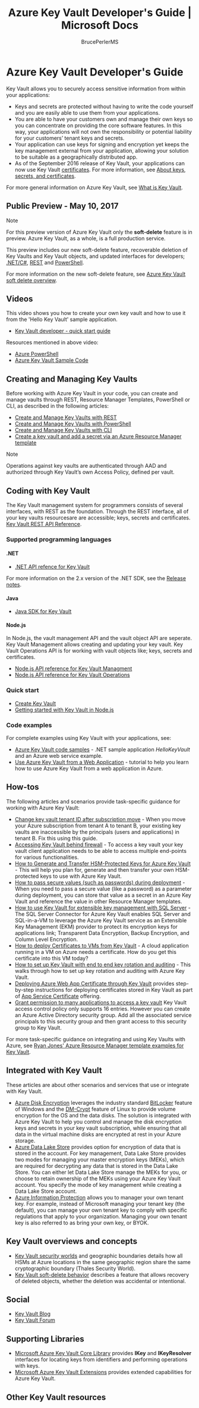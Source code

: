 ﻿---
title: Azure Key Vault Developer's Guide | Microsoft Docs
description: Developers can use Azure Key Vault to manage cryptographic keys within the Microsoft Azure environment.
services: key-vault
documentationcenter: ''
author: BrucePerlerMS
manager: mbaldwin

ms.service: key-vault
ms.topic: article
ms.workload: identity
ms.date: 05/10/2017
ms.author: bruceper

---
# Azure Key Vault Developer's Guide

Key Vault allows you to securely access sensitive information from within your applications:

- Keys and secrets are protected without having to write the code yourself and you are easily able to use them from your applications.
- You are able to have your customers own and manage their own keys so you can concentrate on providing the core software features. In this way, your applications will not own the responsibility or potential liability for your customers’ tenant keys and secrets.
- Your application can use keys for signing and encryption yet keeps the key management external from your application, allowing your solution to be suitable as a geographically distributed app.
- As of the September 2016 release of Key Vault, your applications can now use Key Vault [certificates](https://docs.microsoft.com/rest/api/keyvault/certificate-operations). For more information, see [About keys, secrets, and certificates](https://docs.microsoft.com/rest/api/keyvault/about-keys--secrets-and-certificates).

For more general information on Azure Key Vault, see [What is Key Vault](key-vault-whatis.md).

## Public Preview - May 10, 2017

>[!NOTE]
>For this preview version of Azure Key Vault only the **soft-delete** feature is in preview. Azure Key Vault, as a whole, is a full production service.

This preview includes our new soft-delete feature, recoverable deletion of Key Vaults and Key Vault objects,  and updated interfaces for developers; [.NET/C#](https://docs.microsoft.com/dotnet/api/microsoft.azure.keyvault/), [REST](https://docs.microsoft.com/rest/api/keyvault/) and [PowerShell](https://docs.microsoft.com/powershell/module/azurerm.keyvault/). 

For more information on the new soft-delete feature, see [Azure Key Vault soft delete overview](key-vault-ovw-soft-delete.md).

## Videos

This video shows you how to create your own key vault and how to use it from the 'Hello Key Vault' sample application.

- [Key Vault developer - quick start guide](https://channel9.msdn.com/Blogs/Azure/Azure-Key-Vault-Developer-Quick-Start/player)

Resources mentioned in above video:

- [Azure PowerShell](http://go.microsoft.com/fwlink/p/?linkid=320376&clcid=0x409)
- [Azure Key Vault Sample Code](http://go.microsoft.com/fwlink/?LinkId=521527&clcid=0x409)

## Creating and Managing Key Vaults

Before working with Azure Key Vault in your code, you can create and manage vaults through REST, Resource Manager Templates, PowerShell or CLI, as described in the following articles:

- [Create and Manage Key Vaults with REST](https://docs.microsoft.com/rest/api/keyvault/)
- [Create and Manage Key Vaults with PowerShell](key-vault-get-started.md)
- [Create and Manage Key Vaults with CLI](key-vault-manage-with-cli2.md)
- [Create a key vault and add a secret via an Azure Resource Manager template](../azure-resource-manager/resource-manager-template-keyvault.md)

> [!NOTE]
> Operations against key vaults are authenticated through AAD and authorized through Key Vault’s own Access Policy, defined per vault.

## Coding with Key Vault

The Key Vault management system for programmers consists of several interfaces, with REST as the foundation. Through the REST interface, all of your key vaults resourcesare are accessible; keys, secrets and certificates. [Key Vault REST API Reference](https://docs.microsoft.com/rest/api/keyvault/). 

### Supported programming languages

#### .NET

- [.NET API refence for Key Vault](https://docs.microsoft.com/dotnet/api/microsoft.azure.keyvault) 

For more information on the 2.x version of the .NET SDK, see the [Release notes](key-vault-dotnet2api-release-notes.md).

#### Java

- [Java SDK for Key Vault](https://docs.microsoft.com/java/api/com.microsoft.azure.keyvault)

#### Node.js

In Node.js, the vault management API and the vault object API are seperate. Key Vault Management allows creating and updating your key vault. Key Vault Operations API is for working with vault objects like; keys, secrets and certificates. 

- [Node.js API reference for Key Vault Managment](http://azure.github.io/azure-sdk-for-node/azure-arm-keyvault/latest/)
- [Node.js API reference for Key Vault Operations](http://azure.github.io/azure-sdk-for-node/azure-keyvault/latest/) 

### Quick start

- [Create Key Vault](https://github.com/Azure/azure-quickstart-templates/tree/master/101-key-vault-create)
- [Getting started with Key Vault in Node.js](https://azure.microsoft.com/en-us/resources/samples/key-vault-node-getting-started/)

### Code examples

For complete examples using Key Vault with your applications, see:

- [Azure Key Vault code samples](http://www.microsoft.com/download/details.aspx?id=45343) - .NET sample application *HelloKeyVault* and an Azure web service example. 
- [Use Azure Key Vault from a Web Application](key-vault-use-from-web-application.md) - tutorial to help you learn how to use Azure Key Vault from a web application in Azure. 

## How-tos

The following articles and scenarios provide task-specific guidance for working with Azure Key Vault:

- [Change key vault tenant ID after subscription move](key-vault-subscription-move-fix.md) - When you move your Azure subscription from tenant A to tenant B, your existing key vaults are inaccessible by the principals (users and applications) in tenant B. Fix this using this guide.
- [Accessing Key Vault behind firewall](key-vault-access-behind-firewall.md) - To access a key vault your key vault client application needs to be able to access multiple end-points for various functionalities.
- [How to Generate and Transfer HSM-Protected Keys for Azure Key Vault](key-vault-hsm-protected-keys.md) - This will help you plan for, generate and then transfer your own HSM-protected keys to use with Azure Key Vault.
- [How to pass secure values (such as passwords) during deployment](../azure-resource-manager/resource-manager-keyvault-parameter.md) - When you need to pass a secure value (like a password) as a parameter during deployment, you can store that value as a secret in an Azure Key Vault and reference the value in other Resource Manager templates.
- [How to use Key Vault for extensible key management with SQL Server](https://msdn.microsoft.com/library/dn198405.aspx) - The SQL Server Connector for Azure Key Vault enables SQL Server and SQL-in-a-VM to leverage the Azure Key Vault service as an Extensible Key Management (EKM) provider to protect its encryption keys for applications link; Transparent Data Encryption, Backup Encryption, and Column Level Encryption.
- [How to deploy Certificates to VMs from Key Vault](https://blogs.technet.microsoft.com/kv/2015/07/14/deploy-certificates-to-vms-from-customer-managed-key-vault/) - A cloud application running in a VM on Azure needs a certificate. How do you get this certificate into this VM today?
- [How to set up Key Vault with end to end key rotation and auditing](key-vault-key-rotation-log-monitoring.md) - This walks through how to set up key rotation and auditing with Azure Key Vault.
- [Deploying Azure Web App Certificate through Key Vault]( https://blogs.msdn.microsoft.com/appserviceteam/2016/05/24/deploying-azure-web-app-certificate-through-key-vault/) provides step-by-step instructions for deploying certificates stored in Key Vault as part of [App Service Certificate](https://azure.microsoft.com/blog/internals-of-app-service-certificate/) offering.
- [Grant permission to many applications to access a key vault](key-vault-group-permissions-for-apps.md) Key Vault access control policy only supports 16 entries. However you can create an Azure Active Directory security group. Add all the associated service principals to this security group and then grant access to this security group to Key Vault.

For more task-specific guidance on integrating and using Key Vaults with Azure, see [Ryan Jones' Azure Resource Manager template examples for Key Vault](https://github.com/rjmax/ArmExamples/tree/master/keyvaultexamples).

## Integrated with Key Vault

These articles are about other scenarios and services that use or integrate with Key Vault.

- [Azure Disk Encryption](../security/azure-security-disk-encryption.md) leverages the industry standard [BitLocker](https://technet.microsoft.com/library/cc732774.aspx) feature of Windows and the [DM-Crypt](https://en.wikipedia.org/wiki/Dm-crypt) feature of Linux to provide volume encryption for the OS and the data disks. The solution is integrated with Azure Key Vault to help you control and manage the disk encryption keys and secrets in your key vault subscription, while ensuring that all data in the virtual machine disks are encrypted at rest in your Azure storage.
- [Azure Data Lake Store](../data-lake-store/data-lake-store-get-started-portal.md) provides option for encryption of data that is stored in the account. For key management, Data Lake Store provides two modes for managing your master encryption keys (MEKs), which are required for decrypting any data that is stored in the Data Lake Store. You can either let Data Lake Store manage the MEKs for you, or choose to retain ownership of the MEKs using your Azure Key Vault account. You specify the mode of key management while creating a Data Lake Store account. 
- [Azure Information Protection](/information-protection/plan-design/plan-implement-tenant-key) allows you to manager your own tenant key. For example, instead of Microsoft managing your tenant key (the default), you can manage your own tenant key to comply with specific regulations that apply to your organization. Managing your own tenant key is also referred to as bring your own key, or BYOK.

## Key Vault overviews and concepts

- [Key Vault security worlds](key-vault-ovw-security-worlds.md) and geographic boundaries details how all HSMs at Azure locations in the same geographic region share the same cryptographic boundary (Thales Security World).
- [Key Vault soft-delete behavior](key-vault-ovw-soft-delete.md) describes a feature that allows recovery of deleted objects, whether the deletion was accidental or intentional.


## Social

- [Key Vault Blog](http://aka.ms/kvblog)
- [Key Vault Forum](http://aka.ms/kvforum)


## Supporting Libraries

- [Microsoft Azure Key Vault Core Library](http://www.nuget.org/packages/Microsoft.Azure.KeyVault.Core) provides **IKey** and **IKeyResolver** interfaces for locating keys from identifiers and performing operations with keys.
- [Microsoft Azure Key Vault Extensions](http://www.nuget.org/packages/Microsoft.Azure.KeyVault.Extensions) provides extended capabilities for Azure Key Vault.

## Other Key Vault resources

